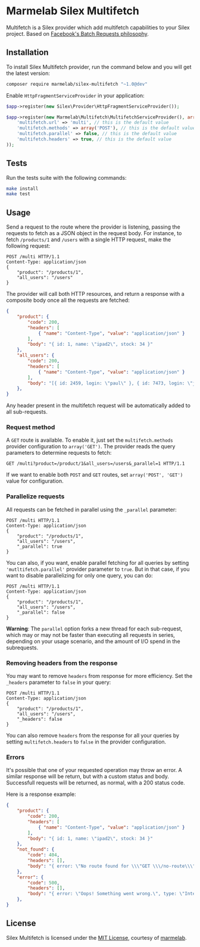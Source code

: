 # Marmelab Silex Multifetch

Multifetch is a Silex provider which add multifetch capabilities to your Silex project. Based on [Facebook's Batch Requests philosophy](https://developers.facebook.com/docs/graph-api/making-multiple-requests).

## Installation

To install Silex Multifetch provider, run the command below and you will get the latest version:

```bash
composer require marmelab/silex-multifetch "~1.0@dev"
```

Enable `HttpFragmentServiceProvider` in your application:

```php
$app->register(new Silex\Provider\HttpFragmentServiceProvider());

$app->register(new Marmelab\Multifetch\MultifetchServiceProvider(), array(
    'multifetch.url' => 'multi', // this is the default value
    'multifetch.methods' => array('POST'), // this is the default value
    'multifetch.parallel' => false, // this is the default value
    'multifetch.headers' => true, // this is the default value
));
```

## Tests

Run the tests suite with the following commands:

```bash
make install
make test
```

## Usage

Send a request to the route where the provider is listening, passing the requests to fetch as a JSON object in the request body. For instance, to fetch `/products/1` and `/users` with a single HTTP request, make the following request:

```
POST /multi HTTP/1.1
Content-Type: application/json
{
    "product": "/products/1",
    "all_users": "/users"
}
```

The provider will call both HTTP resources, and return a response with a composite body once all the requests are fetched:

```json
{ 
    "product": {
        "code": 200,
        "headers": [
            { "name": "Content-Type", "value": "application/json" }
        ],
        "body": "{ id: 1, name: \"ipad2\", stock: 34 }"
    },
    "all_users": {
        "code": 200,
        "headers": [
            { "name": "Content-Type", "value": "application/json" }
        ],
        "body": "[{ id: 2459, login: \"paul\" }, { id: 7473, login: \"joe\" }]"
    },
}
```

Any header present in the multifetch request will be automatically added to all sub-requests.

### Request method

A `GET` route is available.
To enable it, just set the `multifetch.methods` provider configuration to `array('GET')`.
The provider reads the query parameters to determine requests to fetch:

```
GET /multi?product=/product/1&all_users=/users&_parallel=1 HTTP/1.1
```

If we want to enable both `POST` and `GET` routes, set `array('POST', 'GET')` value for configuration.

### Parallelize requests

All requests can be fetched in parallel using the `_parallel`  parameter:

```
POST /multi HTTP/1.1
Content-Type: application/json
{
    "product": "/products/1",
    "all_users": "/users",
    "_parallel": true
}
```

You can also, if you want, enable parallel fetching for all queries by setting `'mutltifetch.parallel'` provider parameter to `true`. But in that case, if you want to disable parallelizing for only one query, you can do:

```
POST /multi HTTP/1.1
Content-Type: application/json
{
    "product": "/products/1",
    "all_users": "/users",
    "_parallel": false
}
```

**Warning**: The `parallel` option forks a new thread for each sub-request, which may or may not be faster than executing all requests in series, depending on your usage scenario, and the amount of I/O spend in the subrequests.

### Removing headers from the response

You may want to remove `headers` from response for more efficiency. Set the `_headers` parameter to `false` in your query:

```
POST /multi HTTP/1.1
Content-Type: application/json
{
    "product": "/products/1",
    "all_users": "/users",
    "_headers": false
}
```

You can also remove `headers` from the response for all your queries by setting `multifetch.headers` to `false` in the provider configuration.

### Errors

It's possible that one of your requested operation may throw an error.
A similar response will be return, but with a custom status and body.
Successfull requests will be returned, as normal, with a 200 status code.

Here is a response example:

```json
{
    "product": {
        "code": 200,
        "headers": [
            { "name": "Content-Type", "value": "application/json" }
        ],
        "body": "{ id: 1, name: \"ipad2\", stock: 34 }"
    },
    "not_found": {
        "code": 404,
        "headers": [],
        "body": "{ error: \"No route found for \\\"GET \\\/no-route\\\"\", type: \"NotFoundHttpException\" }"
    },
    "error": {
        "code": 500,
        "headers": [],
        "body": "{ error: \"Oops! Something went wrong.\", type: \"InternalServerError\" }"
    },
}
```

## License

Silex Multifetch is licensed under the [MIT License](LICENSE), courtesy of [marmelab](http://marmelab.com).
